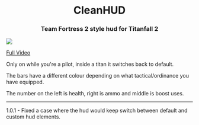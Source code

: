 <h1 align="center">CleanHUD</h1>

<h3 align="center">Team Fortress 2 style hud for Titanfall 2</h3>

![](https://media.giphy.com/media/rB7Ikhz7r82kEzjLZN/giphy-downsized-large.gif)

[Full Video](https://www.youtube.com/watch?v=dN8EMwj7X-E)

Only on while you're a pilot, inside a titan it switches back to default.

The bars have a different colour depending on what tactical/ordinance you have equipped.

The number on the left is health, right is ammo and middle is boost uses.

---

1.0.1 - Fixed a case where the hud would keep switch between default and custom hud elements.